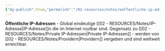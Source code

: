 ```yaml
---
{"dg-publish":true,"permalink":"/02-resources/notes/oeffentliche-ip-adressen/","tags":["adressierung/global","internet/eindeutig"],"noteIcon":"","updated":"2025-08-28T20:50:30.000+02:00"}
---
```



**Öffentliche IP-Adressen** - Global eindeutige [[02 - RESOURCES/Notes/IP-Adresse\|IP-Adresse]]n die im Internet routbar sind.
Gegensatz zu [[02 - RESOURCES/Notes/Private IP-Adressen\|Private IP-Adressen]] - werden von [[02 - RESOURCES/Notes/Providern\|Providern]] vergeben und sind weltweit erreichbar.